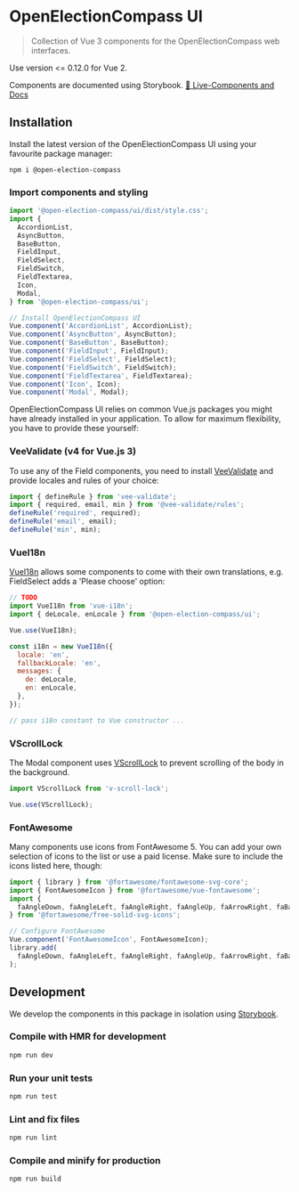 # OpenElectionCompass UI
> Collection of Vue 3 components for the OpenElectionCompass web interfaces.

Use version <= 0.12.0 for Vue 2.

Components are documented using Storybook.
[📗 Live-Components and Docs](https://open-election-compass.github.io/ui/)

## Installation

Install the latest version of the OpenElectionCompass UI using your favourite package manager:

```
npm i @open-election-compass
```

### Import components and styling

```js
import '@open-election-compass/ui/dist/style.css';
import {
  AccordionList,
  AsyncButton,
  BaseButton,
  FieldInput,
  FieldSelect,
  FieldSwitch,
  FieldTextarea,
  Icon,
  Modal,
} from '@open-election-compass/ui';

// Install OpenElectionCompass UI
Vue.component('AccordionList', AccordionList);
Vue.component('AsyncButton', AsyncButton);
Vue.component('BaseButton', BaseButton);
Vue.component('FieldInput', FieldInput);
Vue.component('FieldSelect', FieldSelect);
Vue.component('FieldSwitch', FieldSwitch);
Vue.component('FieldTextarea', FieldTextarea);
Vue.component('Icon', Icon);
Vue.component('Modal', Modal);
```

OpenElectionCompass UI relies on common Vue.js packages you might have already installed in your
application. To allow for maximum flexibility, you have to provide these yourself:

### VeeValidate (v4 for Vue.js 3)

To use any of the Field components, you need to install [VeeValidate](https://vee-validate.logaretm.com/)
and provide locales and rules of your choice:

```ts
import { defineRule } from 'vee-validate';
import { required, email, min } from '@vee-validate/rules';
defineRule('required', required);
defineRule('email', email);
defineRule('min', min);
```

### VueI18n

[VueI18n](https://kazupon.github.io/vue-i18n/) allows some components to come with their own
translations, e.g. FieldSelect adds a 'Please choose' option:

```js
// TODO
import VueI18n from 'vue-i18n';
import { deLocale, enLocale } from '@open-election-compass/ui';

Vue.use(VueI18n);

const i18n = new VueI18n({
  locale: 'en',
  fallbackLocale: 'en',
  messages: {
    de: deLocale,
    en: enLocale,
  },
});

// pass i18n constant to Vue constructor ...
```

### VScrollLock

The Modal component uses [VScrollLock](https://github.com/phegman/v-scroll-lock) to prevent
scrolling of the body in the background.

```js
import VScrollLock from 'v-scroll-lock';

Vue.use(VScrollLock);
```

### FontAwesome

Many components use icons from FontAwesome 5. You can add your own selection of icons to the list
or use a paid license. Make sure to include the icons listed here, though:

```js
import { library } from '@fortawesome/fontawesome-svg-core';
import { FontAwesomeIcon } from '@fortawesome/vue-fontawesome';
import {
  faAngleDown, faAngleLeft, faAngleRight, faAngleUp, faArrowRight, faBars, faCheck, faCircle, faChartBar, faExclamationCircle, faExternalLinkAlt, faFrown, faGrin, faLanguage, faMeh, faMehBlank, faMinus, faQuestion, faSlash, faSmile, faTimes, faUndo,
} from '@fortawesome/free-solid-svg-icons';

// Configure FontAwesome
Vue.component('FontAwesomeIcon', FontAwesomeIcon);
library.add(
  faAngleDown, faAngleLeft, faAngleRight, faAngleUp, faArrowRight, faBars, faCheck, faCircle, faChartBar, faExclamationCircle, faExternalLinkAlt, faFrown, faGrin, faLanguage, faMeh, faMehBlank, faMinus, faQuestion, faSlash, faSmile, faTimes, faUndo,
);
```

## Development

We develop the components in this package in isolation using [Storybook](https://storybook.js.org/).

### Compile with HMR for development

```sh
npm run dev
```

### Run your unit tests

```sh
npm run test
```

### Lint and fix files

```sh
npm run lint
```

### Compile and minify for production

```sh
npm run build
```